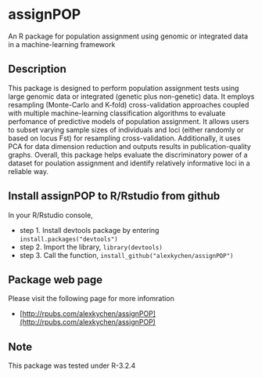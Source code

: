 # assignPOP
An R package for population assignment using genomic or integrated data in a machine-learning framework

## Description
This package is designed to perform population assignment tests using large genomic data or integrated (genetic plus non-genetic) data. It employs resampling (Monte-Carlo and K-fold) cross-validation approaches coupled with multiple machine-learning classification algorithms to evaluate perfomance of predictive models of population assignment. It allows users to subset varying sample sizes of individuals and loci (either randomly or based on locus Fst) for resampling cross-validation. Additionally, it uses PCA for data dimension reduction and outputs results in publication-quality graphs. Overall, this package helps evaluate the discriminatory power of a dataset for poulation assignment and identify relatively informative loci in a reliable way.

## Install assignPOP to R/Rstudio from github
In your R/Rstudio console,
* step 1. Install devtools package by entering `install.packages("devtools")`
* step 2. Import the library, `library(devtools)`
* step 3. Call the function, `install_github("alexkychen/assignPOP")` 

## Package web page
Please visit the following page for more infomration
* [http://rpubs.com/alexkychen/assignPOP](http://rpubs.com/alexkychen/assignPOP)

## Note
This package was tested under R-3.2.4